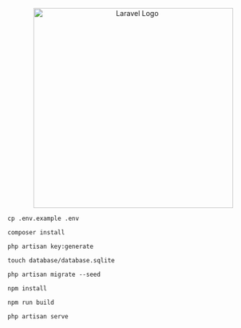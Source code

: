 <p align="center"><a href="https://laravel.com" target="_blank"><img src="https://raw.githubusercontent.com/laravel/art/master/logo-lockup/5%20SVG/2%20CMYK/1%20Full%20Color/laravel-logolockup-cmyk-red.svg" width="400" alt="Laravel Logo"></a></p>

```
cp .env.example .env
```

```
composer install 
```

```
php artisan key:generate 
```

```
touch database/database.sqlite
```

```
php artisan migrate --seed
```

```
npm install 
```

```
npm run build
```

```
php artisan serve
```
